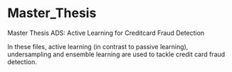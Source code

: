 # Master_Thesis
Master Thesis ADS: Active Learning for Creditcard Fraud Detection

In these files, active learning (in contrast to passive learning), undersampling and ensemble learning are used to tackle credit card fraud detection.
